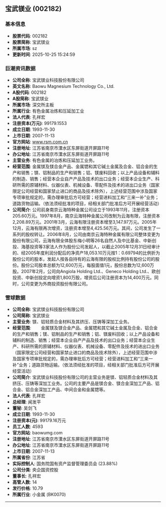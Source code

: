 ## 宝武镁业 (002182)

### 基本信息

- **股票代码**: 002182
- **股票简称**: 宝武镁业
- **所属市场**: sz
- **更新时间**: 2025-10-25 15:24:59

### 巨潮资讯数据

- **公司全称**: 宝武镁业科技股份有限公司
- **英文名称**: Baowu Magnesium Technology Co., Ltd.
- **A股代码**: 002182
- **A股简称**: 宝武镁业
- **所属市场**: 深交所主板
- **所属行业**: 有色金属冶炼和压延加工业
- **法人代表**: 孔祥宏
- **注册资本(万元)**: 99179.1553
- **成立日期**: 1993-11-30
- **上市日期**: 2007-11-13
- **官方网站**: www.rsm.com.cn
- **注册地址**: 江苏省南京市溧水区东屏街道开屏路11号
- **办公地址**: 江苏省南京市溧水区东屏街道开屏路11号
- **主营业务**: 有色金属的冶炼和压延加工业务。
- **经营范围**: 金属镁及镁合金产品、金属锶和其它碱土金属及合金、铝合金的生产和销售；镁、铝制品的生产和销售；铝、镁废料回收；以上产品设备和辅料的制造、销售；经营本企业自产产品及技术的出口业务；经营本企业生产、科研所需的原辅材料、仪器仪表、机械设备、零配件及技术的进出口业务（国家限定公司经营和国家禁止进口的商品及技术除外），上述经营范围中涉及国家专项审批规定的，需办理审批后方可经营；经营进料加工和“三来一补”业务；道路货物运输。（依法须经批准的项目，经相关部门批准后方可开展经营活动）
- **公司简介**: 公司前身南京云海特种金属公司设立于1993年11月，注册资本205.60万元。1997年8月，南京云海特种金属公司改制为云海有限，注册资本2,208.89万元。2001年3月，云海有限注册资本增至3,147.97万元。2005年12月，云海有限再次增资，注册资本增至4,425.56万元。其间，公司发生了一系列的股权转让。2006年8月，公司由南京云海特种金属有限公司整体变更为股份有限公司，云海有限全体股东梅小明等26名自然人及中比基金、中新创投、海基投资等3家法人作为股份公司发起人，以截止2005年12月31日经审计的、经2005年度利润分配后的净资产18,053.10万元按1：0.69794的比例折为股份公司的股本，发起人按各自持有的云海有限的股权比例持有股份公司的股份。股份公司股本总额为12,600万元，每股面值1元，股份总数为12,600万股。2007年2月，公司向Angiola Holding Ltd.、Geneco Holding Ltd.、欧创投资、中新创投定向增资1,800万股，增资后公司注册资本为14,400万元。同时，公司变更为外商投资股份有限公司。

### 雪球数据

- **公司全称**: 宝武镁业科技股份有限公司
- **公司简称**: 宝武镁业
- **主营业务**: 镁、铝轻质合金材料及其挤压、压铸等深加工业务。
- **经营范围**: 　　金属镁及镁合金产品、金属锶和其它碱土金属及合金、铝合金的生产和销售；镁、铝制品的生产和销售；铝、镁废料回收；以上产品设备和辅料的制造、销售；经营本企业自产产品及技术的出口业务；经营本企业生产、科研所需的原辅材料、仪器仪表、机械设备、零配件及技术的进出口业务（国家限定公司经营和国家禁止进口的商品及技术除外），上述经营范围中涉及国家专项审批规定的，需办理审批后方可经营；经营进料加工和“三来一补”业务；道路货物运输。（依法须经批准的项目，经相关部门批准后方可开展经营活动）
- **公司简介**: 宝武镁业科技股份有限公司的主营业务是镁、铝轻质合金材料及其挤压、压铸等深加工业务。公司的主要产品是镁合金、镁合金深加工产品、铝合金、铝合金深加工产品、中间合金和金属锶等。
- **法人代表**: 孔祥宏
- **总经理**: 闻发平
- **董秘**: 吴剑飞
- **成立日期**: 1993-11-30
- **注册资本(元)**: 99179.16万元
- **员工人数**: 4593
- **官方网站**: baowumg.com
- **注册地址**: 江苏省南京市溧水区东屏街道开屏路11号
- **办公地址**: 江苏省南京市溧水区东屏街道开屏路11号
- **上市日期**: 2007-11-13
- **所属省份**: 江苏省
- **实际控制人**: 国务院国有资产监督管理委员会 (23.88%)
- **公司分类**: 央企国资控股
- **董事长**: 孔祥宏
- **高管人数**: 14
- **发行价格**: 10.79
- **所属行业**: 小金属 (BK0070)

---